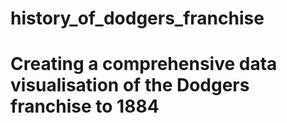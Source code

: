 # history_of_dodgers_franchise
# Creating a comprehensive data visualisation of the Dodgers franchise to 1884
